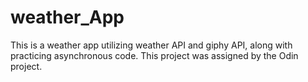 # weather_App
This is a weather app utilizing weather API and giphy API, along with practicing asynchronous code. This project was assigned by the Odin project.
